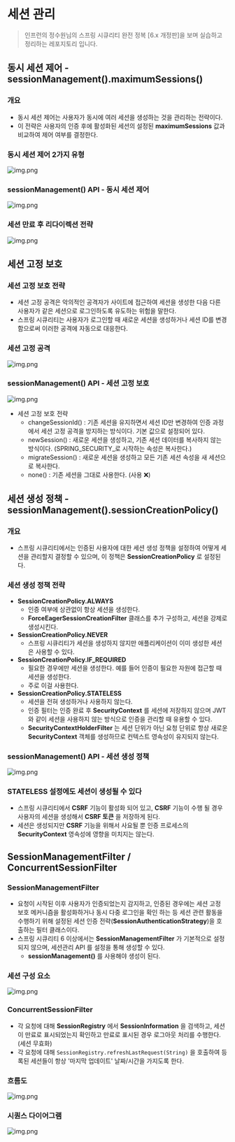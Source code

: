 # 세션 관리

> 인프런의 정수원님의 스프링 시큐리티 완전 정복 [6.x 개정판]을 보며 실습하고 정리하는 레포지토리 입니다.

## 동시 세션 제어 - sessionManagement().maximumSessions()
### 개요
- 동시 세션 제어는 사용자가 동시에 여러 세션을 생성하는 것을 관리하는 전략이다.
- 이 전략은 사용자의 인증 후에 활성화된 세션의 설정된 **maximumSessions** 값과 비교하여 제어 여부를 결정한다.

### 동시 세션 제어 2가지 유형
![img.png](사진폴더/05/동시%20세션%20제어%202가지%20유형.png)

### sessionManagement() API - 동시 세션 제어
![img.png](사진폴더/05/sessionManagement()%20API%20-%20동시%20세션%20제어.png)

### 세션 만료 후 리다이렉션 전략
![img.png](사진폴더/05/세션%20만료%20후%20리다이렉션%20전략.png)


## 세션 고정 보호
### 세션 고정 보호 전략
- 세션 고정 공격은 악의적인 공격자가 사이트에 접근하여 세션을 생성한 다음 다른 사용자가 같은 세션으로 로그인하도록 유도하는 위험을 말한다.
- 스프링 시큐리티는 사용자가 로그인할 때 새로운 세션을 생성하거나 세션 ID를 변경함으로써 이러한 공격에 자동으로 대응한다.

### 세션 고정 공격
![img.png](사진폴더/05/세션%20고정%20공격.png)

### sessionManagement() API - 세션 고정 보호
![img.png](사진폴더/05/sessionManagement()%20API%20-%20세션%20고정%20보호.png)
- 세션 고정 보호 전략
  - changeSessionId() : 기존 세션을 유지하면서 세션 ID만 변경하여 인증 과정에서 세션 고정 공격을 방지하는 방식이다. 기본 값으로 설정되어 있다.
  - newSession() : 새로운 세션을 생성하고, 기존 세션 데이터를 복사하지 않는 방식이다. (SPRING_SECURITY_로 시작하는 속성은 복사한다.)
  - migrateSession() : 새로운 세션을 생성하고 모든 기존 세션 속성을 새 세션으로 복사한다.
  - none() : 기존 세션을 그대로 사용한다. (사용 ❌)


## 세션 생성 정책 - sessionManagement().sessionCreationPolicy()
### 개요
- 스프링 시큐리티에서는 인증된 사용자에 대한 세션 생성 정책을 설정하여 어떻게 세션을 관리할지 결정할 수 있으며, 이 정책은 **SessionCreationPolicy** 로 설정된다.

### 세션 생성 정책 전략
- **SessionCreationPolicy.ALWAYS**
  - 인증 여부에 상관없이 항상 세션을 생성한다.
  - **ForceEagerSessionCreationFilter** 클래스를 추가 구성하고, 세션을 강제로 생성시킨다.
- **SessionCreationPolicy.NEVER**
  - 스프링 시큐리티가 세션을 생성하지 않지만 애플리케이션이 이미 생성한 세션은 사용할 수 있다.
- **SessionCreationPolicy.IF_REQUIRED**
  - 필요한 경우에만 세션을 생성한다. 예를 들어 인증이 필요한 자원에 접근할 때 세션을 생성한다.
  - 주로 이걸 사용한다.
- **SessionCreationPolicy.STATELESS**
  - 세션을 전혀 생성하거나 사용하지 않는다.
  - 인증 필터는 인증 완료 후 **SecurityContext** 를 세션에 저장하지 않으며 JWT 와 같이 세션을 사용하지 않는 방식으로 인증을 관리할 때 유용할 수 있다.
  - **SecurityContextHolderFilter** 는 세션 단위가 아닌 요청 단위로 항상 새로운 **SecurityContext** 객체를 생성하므로 컨텍스트 영속성이 유지되지 않는다.

### sessionManagement() API - 세션 생성 정책
![img.png](사진폴더/05/sessionManagement()%20API%20-%20세션%20생성%20정책.png)

### STATELESS 설정에도 세션이 생성될 수 있다
- 스프링 시큐리티에서 **CSRF** 기능이 활성화 되어 있고, **CSRF** 기능이 수행 될 경우 사용자의 세션을 생성해서 **CSRF 토큰** 을 저장하게 된다.
- 세션은 생성되지만 **CSRF** 기능을 위해서 사요될 뿐 인증 프로세스의 **SecurityContext** 영속성에 영향을 미치지는 않는다.


## SessionManagementFilter / ConcurrentSessionFilter
### SessionManagementFilter
- 요청이 시작된 이후 사용자가 인증되었는지 감지하고, 인증된 경우에는 세션 고정 보호 메커니즘을 활성화하거나 동시 다중 로그인을 확인 하는 등 세션 관련 활동을
수행하기 위해 설정된 세션 인증 전략(**SessionAuthenticationStrategy**)을 호출하는 필터 클래스이다.
- 스프링 시큐리티 6 이상에서는 **SessionManagementFilter** 가 기본적으로 설정 되지 않으며, 세션관리 API 를 설정을 통해 생성할 수 있다.
  - **sessionManagement()** 를 사용해야 생성이 된다.

### 세션 구성 요소
![img.png](사진폴더/05/세션%20구성%20요소.png)

### ConcurrentSessionFilter
- 각 요청에 대해 **SessionRegistry** 에서 **SessionInformation** 을 검색하고, 세션이 만료로 표시되었는지 확인하고 만료로 표시된 경우 로그아웃 처리를
수행한다. (세션 무효화)
- 각 요청에 대해 `SessionRegistry.refreshLastRequest(String)` 을 호출하여 등록된 세션들이 항상 '마지막 업데이트' 날짜/시간을 가지도록 한다.

### 흐름도
![img.png](사진폴더/05/흐름도.png)

### 시퀀스 다이어그램
![img.png](사진폴더/05/시퀀스%20다이어그램.png)